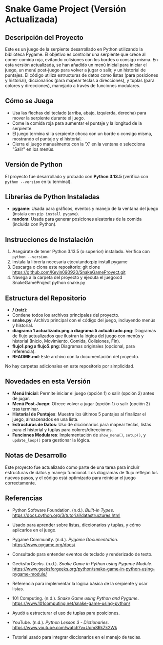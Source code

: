 # Snake Game Project (Versión Actualizada)

## Descripción del Proyecto
Este es un juego de la serpiente desarrollado en Python utilizando la biblioteca Pygame. El objetivo es controlar una serpiente que crece al comer comida roja, evitando colisiones con los bordes o consigo misma. En esta versión actualizada, se han añadido un menú inicial para iniciar el juego, un menú post-juego para volver a jugar o salir, y un historial de puntajes. El código utiliza estructuras de datos como listas (para posiciones y historial), diccionarios (para mapear teclas a direcciones), y tuplas (para colores y direcciones), manejado a través de funciones modulares.

## Cómo se Juega
- Usa las flechas del teclado (arriba, abajo, izquierda, derecha) para mover la serpiente durante el juego.
- Come la comida roja para aumentar el puntaje y la longitud de la serpiente.
- El juego termina si la serpiente choca con un borde o consigo misma, mostrando el puntaje y el historial.
- Cierra el juego manualmente con la 'X' en la ventana o selecciona "Salir" en los menús.

## Versión de Python
El proyecto fue desarrollado y probado con **Python 3.13.5** (verifica con `python --version` en tu terminal).

## Librerías de Python Instaladas
- **pygame**: Usada para gráficos, eventos y manejo de la ventana del juego (instala con `pip install pygame`).
- **random**: Usada para generar posiciones aleatorias de la comida (incluida con Python).

## Instrucciones de Instalación
1. Asegúrate de tener Python 3.13.5 (o superior) instalado. Verifica con `python --version`.
2. Instala la librería necesaria ejecutando:pip install pygame
3. Descarga o clona este repositorio: git clone https://github.com/Kevin090920/SnakeGameProyect.git
4. Navega a la carpeta del proyecto y ejecuta el juego:cd SnakeGameProject python snake.py

## Estructura del Repositorio
- **/ (raíz)**:
- Contiene todos los archivos principales del proyecto.
- **snake.py**: Archivo principal con el código del juego, incluyendo menús y historial.
- **diagrama 1 actualizado.png a diagrama 5 actualizado.png**: Diagramas de flujo actualizados que ilustran la lógica del juego con menús y historial (Inicio, Movimiento, Comida, Colisiones, Fin).
- **flujo1.png a flujo5.png**: Diagramas originales (opcional, para referencia).
- **README.md**: Este archivo con la documentación del proyecto.

No hay carpetas adicionales en este repositorio por simplicidad.

## Novedades en esta Versión
- **Menú Inicial**: Permite iniciar el juego (opción 1) o salir (opción 2) antes de jugar.
- **Menú Post-Juego**: Ofrece volver a jugar (opción 1) o salir (opción 2) tras terminar.
- **Historial de Puntajes**: Muestra los últimos 5 puntajes al finalizar el juego, almacenados en una lista.
- **Estructuras de Datos**: Uso de diccionarios para mapear teclas, listas para el historial y tuplas para colores/direcciones.
- **Funciones Modulares**: Implementación de `show_menu()`, `setup()`, y `update_loop()` para gestionar la lógica.

## Notas de Desarrollo
Este proyecto fue actualizado como parte de una tarea para incluir estructuras de datos y manejo funcional. Los diagramas de flujo reflejan los nuevos pasos, y el código está optimizado para reiniciar el juego correctamente.

## Referencias
- Python Software Foundation. (n.d.). *Built-in Types*. https://docs.python.org/3/tutorial/datastructures.html
- Usado para aprender sobre listas, diccionarios y tuplas, y cómo aplicarlos en el juego.

- Pygame Community. (n.d.). *Pygame Documentation*. https://www.pygame.org/docs/
- Consultado para entender eventos de teclado y renderizado de texto.

- GeeksforGeeks. (n.d.). *Snake Game in Python using Pygame Module*. https://www.geeksforgeeks.org/python/snake-game-in-python-using-pygame-module/
- Referencia para implementar la lógica básica de la serpiente y usar listas.

- 101 Computing. (n.d.). *Snake Game using Python and Pygame*. https://www.101computing.net/snake-game-using-python/
- Ayudó a estructurar el uso de tuplas para posiciones.

- YouTube. (n.d.). *Python Lesson 3 - Dictionaries*. https://www.youtube.com/watch?v=Uom8RkZk2Wk
- Tutorial usado para integrar diccionarios en el manejo de teclas.